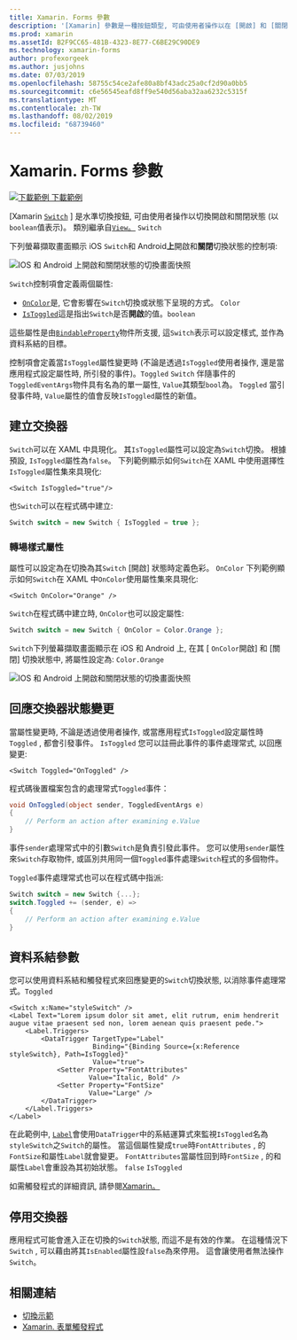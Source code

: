 ```yaml
---
title: Xamarin. Forms 參數
description: '[Xamarin] 參數是一種按鈕類型, 可由使用者操作以在 [開啟] 和 [關閉] 狀態之間切換。 本文說明如何使用 Switch 類別來顯示切換的 UI 元素。'
ms.prod: xamarin
ms.assetId: B2F9CC65-481B-4323-8E77-C6BE29C90DE9
ms.technology: xamarin-forms
author: profexorgeek
ms.author: jusjohns
ms.date: 07/03/2019
ms.openlocfilehash: 58755c54ce2afe80a8bf43adc25a0cf2d90a0bb5
ms.sourcegitcommit: c6e56545eafd8ff9e540d56aba32aa6232c5315f
ms.translationtype: MT
ms.contentlocale: zh-TW
ms.lasthandoff: 08/02/2019
ms.locfileid: "68739460"
---
```

# <a name="xamarinforms-switch"></a>Xamarin. Forms 參數

[![下載範例](~/media/shared/download.png) 下載範例](https://docs.microsoft.com/samples/xamarin/xamarin-forms-samples/userinterface-switchdemos/)

[Xamarin [`Switch`](xref:Xamarin.Forms.Switch) ] 是水準切換按鈕, 可由使用者操作以切換開啟和關閉狀態 (以`boolean`值表示)。 類別繼承自[`View`。](xref:Xamarin.Forms.View) `Switch`

下列螢幕擷取畫面顯示 iOS `Switch`和 Android**上**開啟和**關閉**切換狀態的控制項:

![IOS 和 Android 上開啟和關閉狀態的切換畫面快照](switch-images/switch-states-default.png "IOS 和 Android 上的交換器")

`Switch`控制項會定義兩個屬性:

* [`OnColor`](xref:Xamarin.Forms.Switch.OnColor)是, 它會影響在`Switch`切換或狀態下呈現的方式。 `Color`
* [`IsToggled`](xref:Xamarin.Forms.Switch.IsToggled)這是指出`Switch`是否**開啟**的值。`boolean`

這些屬性是由[`BindableProperty`](xref:Xamarin.Forms.BindableProperty)物件所支援, 這`Switch`表示可以設定樣式, 並作為資料系結的目標。

控制項會定義當`IsToggled`屬性變更時 (不論是透過`IsToggled`使用者操作, 還是當應用程式設定屬性時, 所引發的事件)。`Toggled` `Switch` 伴隨事件的`ToggledEventArgs`物件具有名為的單一屬性, `Value`其類型`bool`為。 `Toggled` 當引發事件時, `Value`屬性的值會反映`IsToggled`屬性的新值。

## <a name="create-a-switch"></a>建立交換器

`Switch`可以在 XAML 中具現化。 其`IsToggled`屬性可以設定為`Switch`切換。 根據預設, `IsToggled`屬性為`false`。 下列範例顯示如何`Switch`在 XAML 中使用選擇性`IsToggled`屬性集來具現化:

```xaml
<Switch IsToggled="true"/>
```

也`Switch`可以在程式碼中建立:

```csharp
Switch switch = new Switch { IsToggled = true };
```

### <a name="switch-style-properties"></a>轉場樣式屬性

屬性可以設定為在切換為其`Switch` [開啟] 狀態時定義色彩。 `OnColor` 下列範例顯示如何`Switch`在 XAML 中`OnColor`使用屬性集來具現化:

```xaml
<Switch OnColor="Orange" />
```

`Switch`在程式碼中建立時, `OnColor`也可以設定屬性:

```csharp
Switch switch = new Switch { OnColor = Color.Orange };
```

`Switch`下列螢幕擷取畫面顯示在 iOS 和 Android 上, 在其 [ `OnColor`開啟] 和 [關閉] 切換狀態中, 將屬性設定為: `Color.Orange`

![IOS 和 Android 上開啟和關閉狀態的切換畫面快照](switch-images/switch-states-oncolor.png "IOS 和 Android 上的交換器")

## <a name="respond-to-a-switch-state-change"></a>回應交換器狀態變更

當屬性變更時, 不論是透過使用者操作, 或當應用程式`IsToggled`設定屬性時`Toggled` , 都會引發事件。 `IsToggled` 您可以註冊此事件的事件處理常式, 以回應變更:

```xaml
<Switch Toggled="OnToggled" />
```

程式碼後置檔案包含的處理常式`Toggled`事件：

```csharp
void OnToggled(object sender, ToggledEventArgs e)
{
    // Perform an action after examining e.Value
}
```

事件`sender`處理常式中的引數`Switch`是負責引發此事件。 您可以使用`sender`屬性來`Switch`存取物件, 或區別共用同一個`Toggled`事件處理`Switch`程式的多個物件。

`Toggled`事件處理常式也可以在程式碼中指派:

```csharp
Switch switch = new Switch {...};
switch.Toggled += (sender, e) =>
{
    // Perform an action after examining e.Value
}
```

## <a name="data-bind-a-switch"></a>資料系結參數

您可以使用資料系結和觸發程式來回應變更的`Switch`切換狀態, 以消除事件處理常式。`Toggled`

```xaml
<Switch x:Name="styleSwitch" />
<Label Text="Lorem ipsum dolor sit amet, elit rutrum, enim hendrerit augue vitae praesent sed non, lorem aenean quis praesent pede.">
    <Label.Triggers>
        <DataTrigger TargetType="Label"
                     Binding="{Binding Source={x:Reference styleSwitch}, Path=IsToggled}"
                     Value="true">
            <Setter Property="FontAttributes"
                    Value="Italic, Bold" />
            <Setter Property="FontSize"
                    Value="Large" />
        </DataTrigger>
    </Label.Triggers>
</Label>
```

在此範例中, [`Label`](xref:Xamarin.Forms.Label)會使用`DataTrigger`中的系結運算式來監視`IsToggled`名為`styleSwitch`之`Switch`的屬性。 當這個屬性變成`true`時`FontAttributes` , 的`FontSize`和屬性`Label`就會變更。 `FontAttributes`當屬性回到時`FontSize` , 的和屬性`Label`會重設為其初始狀態。 `false` `IsToggled`

如需觸發程式的詳細資訊, 請參閱[Xamarin。](~/xamarin-forms/app-fundamentals/triggers.md)

## <a name="disable-a-switch"></a>停用交換器

應用程式可能會進入正在切換的`Switch`狀態, 而這不是有效的作業。 在這種情況下`Switch` , 可以藉由將其`IsEnabled`屬性設`false`為來停用。 這會讓使用者無法操作`Switch`。

## <a name="related-links"></a>相關連結

* [切換示範](https://docs.microsoft.com/samples/xamarin/xamarin-forms-samples/userinterface-switchdemos/)
* [Xamarin. 表單觸發程式](~/xamarin-forms/app-fundamentals/triggers.md)
